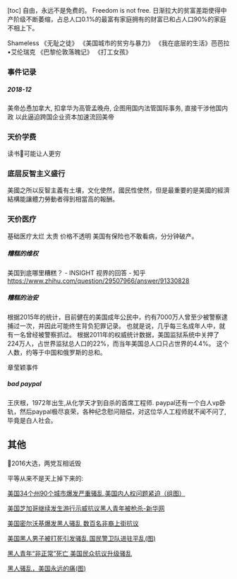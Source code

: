 [toc]
自由，永远不是免费的。
Freedom is not free.
日渐拉大的贫富差距使得中产阶级不断萎缩，占总人口0.1%的最富有家庭拥有的财富已和占人口90%的家庭不相上下。

Shameless
《无耻之徒》
《美国城市的贫穷与暴力》
《我在底层的生活》芭芭拉•艾伦瑞克
《巴黎伦敦落魄记》
《打工女孩》
### 事件记录
##### 2018-12
美帝怂恿加拿大, 扣拿华为高管孟晚舟, 
企图用国内法管国际事务, 直接干涉他国内政
以此逼迫跨国企业资本加速流回美帝

### 天价学费
读书可能让人更穷
### 底层反智主义盛行
美國之所以反智主義有土壤，文化使然，國民性使然，但是最重要的是美國的經濟結構能讓體力勞動者得到相當高的報酬。
### 天价医疗
基础医疗太烂 太贵
价格不透明
美国有保险也不敢看病，分分钟破产。

##### 糟糕的维权
美国到底哪里糟糕？ - INSIGHT 视界的回答 - 知乎
https://www.zhihu.com/question/29507966/answer/91330828
##### 糟糕的治安
根据2015年的统计，目前健在的美国成年公民中，约有7000万人曾至少被警察逮捕过一次，并因此可能终生背负犯罪记录。 
也就是说，几乎每三名成年人中，就有一名曾经被警察抓过。
根据2011年的权威统计数据，美国监狱系统中关押了224万人，占世界监狱总人口的22%，而当年美国总人口只占世界的4.4%。
这个人数，约等于中国和俄罗斯的总和。

章莹颖事件
##### bad paypal

王庆根，1972年出生,从化学天才到自杀的首席工程师.
paypal还有一个白人vp卧轨，然后paypal极尽哀荣，各种纪念慰问赔偿，对这位华人工程师就不闻不问了,毕竟是白人社会。
## 其他
2016大选，两党互相诋毁

平等从来不是天上掉下来的:

[美国34个州90个城市爆发严重骚乱,美国内人权问题紧迫（组图）](https://link.zhihu.com/?target=http%3A//www.wyzxwk.com/Article/guoji/2014/11/333195.html)

[美国芝加哥继续发生游行示威抗议黑人青年被枪杀-新华网](https://link.zhihu.com/?target=http%3A//www.xinhuanet.com/world/2015-11/28/c_1117288735.htm)

[美国密尔沃基爆发黑人骚乱 数百名非裔上街抗议](https://link.zhihu.com/?target=http%3A//news.163.com/16/0815/05/BUG4GIHB00014JB6.html)

[美国黑人男子被打死引发骚乱 国民警卫队进驻平乱(图)](https://link.zhihu.com/?target=http%3A//news.ifeng.com/a/20140819/41629504_0.shtml)

[黑人青年“非正常”死亡 美国民众抗议升级骚乱](https://link.zhihu.com/?target=http%3A//news.sohu.com/20150428/n412019815.shtml)

[黑人骚乱，美国永远的痛(图)](https://link.zhihu.com/?target=http%3A//news.sina.com.cn/w/sd/2014-12-04/160131246033.shtml)
